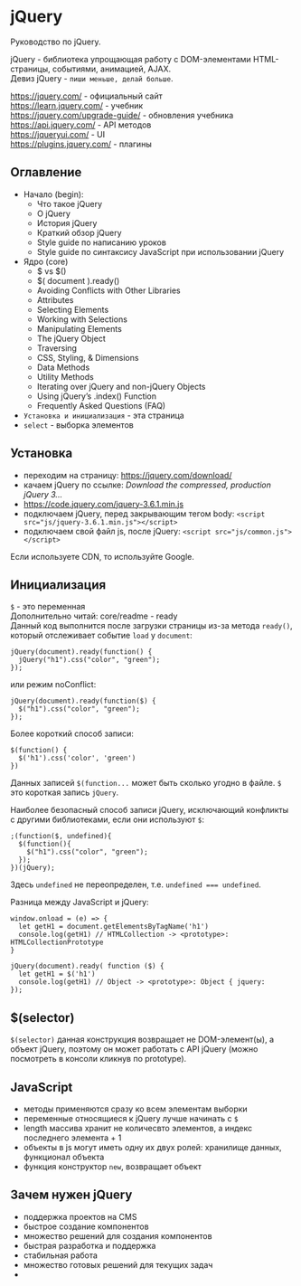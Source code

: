 # jQuery
Руководство по jQuery.

jQuery - библиотека упрощающая работу с DOM-элементами HTML-страницы, событиями, анимацией, AJAX.  
Девиз jQuery - `пиши меньше, делай больше`.

https://jquery.com/ - официальный сайт  
https://learn.jquery.com/ - учебник  
https://jquery.com/upgrade-guide/ - обновления учебника  
https://api.jquery.com/ - API методов  
https://jqueryui.com/ - UI  
https://plugins.jquery.com/ - плагины

## Оглавление
- Начало (begin):
  - Что такое jQuery
  - О jQuery
  - История jQuery
  - Краткий обзор jQuery
  - Style guide по написанию уроков
  - Style guide по синтаксису JavaScript при использовании jQuery
- Ядро (core)
  - $ vs $()
  - $( document ).ready()
  - Avoiding Conflicts with Other Libraries
  - Attributes
  - Selecting Elements
  - Working with Selections
  - Manipulating Elements
  - The jQuery Object
  - Traversing
  - CSS, Styling, & Dimensions
  - Data Methods
  - Utility Methods
  - Iterating over jQuery and non-jQuery Objects
  - Using jQuery’s .index() Function
  - Frequently Asked Questions (FAQ)
- `Установка и инициализация` - эта страница
- `select` - выборка элементов

## Установка
- переходим на страницу: https://jquery.com/download/
- качаем jQuery по ссылке: *Download the compressed, production jQuery 3...*
- https://code.jquery.com/jquery-3.6.1.min.js
- подключаем jQuery, перед закрывающим тегом body: `<script src="js/jquery-3.6.1.min.js"></script>`
- подключаем свой файл js, после jQuery: `<script src="js/common.js"></script>`

Если используете CDN, то используйте Google.

## Инициализация
`$` - это переменная  
Дополнительно читай: core/readme - ready  
Данный код выполнится после загрузки страницы из-за метода `ready()`, который отслеживает событие `load` у `document`:

    jQuery(document).ready(function() {
      jQuery("h1").css("color", "green");
    });

или режим noConflict:

    jQuery(document).ready(function($) {
      $("h1").css("color", "green");
    });

Более короткий способ записи:

    $(function() {
      $('h1').css('color', 'green')
    })

Данных записей `$(function...` может быть сколько угодно в файле. `$` это короткая запись `jQuery`.

Наиболее безопасный способ записи jQuery, исключающий конфликты с другими библиотеками, если они используют `$`:

    ;(function($, undefined){
      $(function(){
        $("h1").css("color", "green");
      });
    })(jQuery);

Здесь `undefined` не переопределен, т.е. `undefined === undefined`.

Разница между JavaScript и jQuery:

    window.onload = (e) => {
      let getH1 = document.getElementsByTagName('h1')
      console.log(getH1) // HTMLCollection -> <prototype>: HTMLCollectionPrototype
    }

    jQuery(document).ready( function ($) {
      let getH1 = $('h1')
      console.log(getH1) // Object -> <prototype>: Object { jquery: 
    });

## $(selector)
`$(selector)` данная конструкция возвращает не DOM-элемент(ы), а объект jQuery, поэтому он может работать с API jQuery (можно посмотреть в консоли кликнув по prototype).

## JavaScript
- методы применяются сразу ко всем элементам выборки
- переменные относящиеся к jQuery лучше начинать с `$`
- length массива хранит не количесвто элементов, а индекс последнего элемента + 1
- объекты в js могут иметь одну их двух ролей: хранилище данных, функционал объекта
- функция конструктор `new`, возвращает объект

## Зачем нужен jQuery
- поддержка проектов на CMS
- быстрое создание компонентов
- множество решений для создания компонентов
- быстрая разработка и поддержка
- стабильная работа
- множество готовых решений для текущих задач
- 